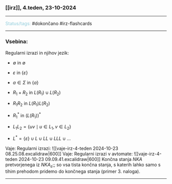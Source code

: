 ### [[irz]], 4.teden, 23-10-2024
---

<font color="#92cddc">Status/tags:</font> #dokončano #irz-flashcards 

---

### Vsebina:

Regularni izrazi in njihov jezik:
- $\emptyset$ in $\emptyset$
- $\varepsilon$ in $\{\varepsilon\}$
- $a \in \Sigma$ in $\{a\}$
- $R_1 + R_2$ in $L(R_1) \cup L(R_2)$
- $R_1 R_2$ in $L(R_1)L(R_2)$
- $R_1^*$ in $(L(R_1))^*$

- $L_1L_2 = \{uv \mid u \in L_1, v \in L_2\}$
- $L^* = \{\varepsilon\} \cup L \cup LL \cup LLL \cup ...$

Vaje: Regularni izrazi: ![[vaje-irz-4-teden 2024-10-23 08.25.08.excalidraw|600]]
Vaje: Regularni izrazi v avtomate: ![[vaje-irz-4-teden 2024-10-23 09.09.41.excalidraw|600]]
Končna stanja $NKA$ pretvorjenega iz $NKA_\varepsilon$;; so vsa tista končna stanja, s katerih lahko samo s tihim prehodom pridemo do končnega stanja (primer 3. naloga).
<!--SR:!2024-10-27,4,270-->

---

